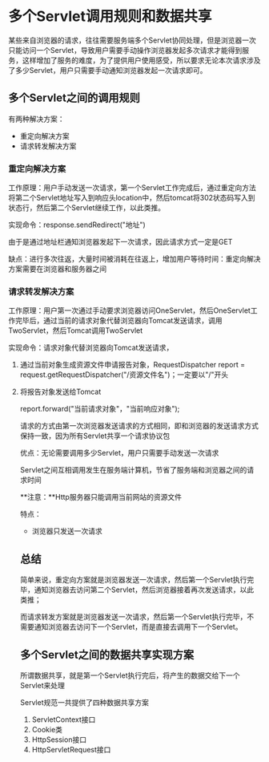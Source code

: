 # 多个Servlet调用规则和数据共享

某些来自浏览器的请求，往往需要服务端多个Servlet协同处理，但是浏览器一次只能访问一个Servlet，导致用户需要手动操作浏览器发起多次请求才能得到服务，这样增加了服务的难度，为了提供用户使用感受，所以要求无论本次请求涉及了多少Servlet，用户只需要手动通知浏览器发起一次请求即可。



## 多个Servlet之间的调用规则

有两种解决方案：

- 重定向解决方案
- 请求转发解决方案



### 重定向解决方案

工作原理：用户手动发送一次请求，第一个Servlet工作完成后，通过重定向方法将第二个Servlet地址写入到响应头location中，然后tomcat将302状态码写入到状态行，然后第二个Servlet继续工作，以此类推。

实现命令：response.sendRedirect("地址")

由于是通过地址栏通知浏览器发起下一次请求，因此请求方式一定是GET



缺点：进行多次往返，大量时间被消耗在往返上，增加用户等待时间：重定向解决方案需要在浏览器和服务器之间





### 请求转发解决方案

工作原理：用户第一次通过手动要求浏览器访问OneServlet，然后OneServlet工作完毕后，通过当前的请求对象代替浏览器向Tomcat发送请求，调用TwoServlet，然后Tomcat调用TwoServlet

实现命令：请求对象代替浏览器向Tomcat发送请求，

   1. 通过当前对象生成资源文件申请报告对象，RequestDispatcher report = request.getRequestDispatcher("/资源文件名")；一定要以"/"开头

   2. 将报告对象发送给Tomcat

      report.forward("当前请求对象"，"当前响应对象");

      请求的方式由第一次浏览器发送请求的方式相同，即和浏览器的发送请求方式保持一致，因为所有Servlet共享一个请求协议包
      
      
      
      优点：无论需要调用多少Servlet，用户只需要手动发送一次请求
      
      ​				Servlet之间互相调用发生在服务端计算机，节省了服务端和浏览器之间的请求时间
      
      **注意：**Http服务器只能调用当前网站的资源文件
      
      
      
      特点：
      
      - 浏览器只发送一次请求
      
      
      
      ## 总结
      
      简单来说，重定向方案就是浏览器发送一次请求，然后第一个Servlet执行完毕，通知浏览器去访问第二个Servlet，然后浏览器接着再次发送请求，以此类推；
      
      而请求转发方案就是浏览器发送一次请求，然后第一个Servlet执行完毕，不需要通知浏览器去访问下一个Servlet，而是直接去调用下一个Servlet。
      
      
      
      ## 多个Servlet之间的数据共享实现方案
      
      所谓数据共享，就是第一个Servlet执行完后，将产生的数据交给下一个Servlet来处理
      
      
      
      Servlet规范一共提供了四种数据共享方案
      
      1. ServletContext接口
      2. Cookie类
      3. HttpSession接口
      4. HttpServletRequest接口
      
      
      
      
      
      
      
      

